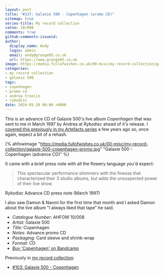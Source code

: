 ```yaml
---
layout: post
title: "#137: Galaxie 500 - Copenhagen (promo CD)"
sitemap: true
series-title: My record collection
catno: 10/008
comments: true
github-comments-issueid:
author:
  display_name: Andy
  login: admin
  email: andy@grange85.co.uk
  url: https://www.grange85.co.uk
image: https://media.fullofwishes.co.uk/00-misc/my-record-collection/galaxie-500-copenhagen-promo.jpg
categories:
- my record collection
- galaxie 500
tags:
- copenhagen
- promo cd
- andrea troolin
- rykodisc
date: 2024-05-20 00:00 +0000
---
```

This is an advance CD of Galaxie 500's live album _Copenhagen_ that was sent to me in March 1997 by Andrea at Rykodisc ahead of it's release. I [covered this previously in my Artefacts series](https://www.fullofwishes.co.uk/2019/06/07/artefacts-001-galaxie-500-advance-cd/) a few years ago so, once again, expect a bit of a rehash.

{% ahfowimage "https://media.fullofwishes.co.uk/00-misc/my-record-collection/galaxie-500-copenhagen-promo.jpg" "Galaxie 500 - Copenhagen (advance CD)" %}

It came with a brief press note with all the flowery language you'd expect:

<blockquote>
This spectacular performance shimmers with the finesse that characterized their 3 studio albums, but adds the unsuspected power of their live show.
</blockquote>
<p class="caption">Rykodisc Advance CD press note (March 1997)</p>

I also saw Damon & Naomi for the first time that month and I asked Damon about the live album "I always liked that tape" he said.

 - *Catalogue Number:* AHFOW 10/008
 - *Artist:* Galaxie 500
 - *Title:* Copenhagen
 - *Notes:* Advance promo CD
 - *Packaging:* Card sleeve and shrink-wrap
 - *Format:* CD
 - [Buy 'Copenhagen' on Bandcamp](https://galaxie500.bandcamp.com/album/copenhagen-live')

 Previously in [my record collection](/category/my-record-collection):
  - [#103: Galaxie 500 - Copenhagen](/2024/01/22/my-record-collection-103-galaxie-500-copenhagen/)
